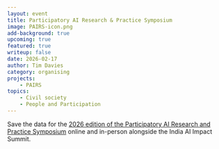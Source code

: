 ```yaml
---
layout: event
title: Participatory AI Research & Practice Symposium
image: PAIRS-icon.png
add-background: true
upcoming: true
featured: true
writeup: false
date: 2026-02-17
author: Tim Davies
category: organising
projects:
    - PAIRS
topics:
    - Civil society
    - People and Participation
---
```


Save the data for the [2026 edition of the Participatory AI Research and Practice Symposium](https://www.pairs.site) online and in-person alongside the India AI Impact Summit.
